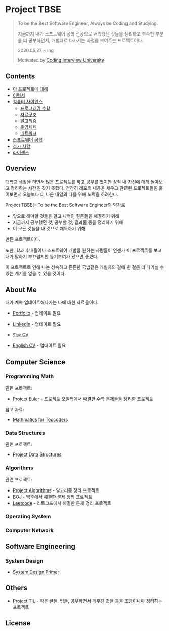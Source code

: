 # Project TBSE

> To be the Best Software Engineer, Always be Coding and Studying.
>
> 지금까지 내가 소프트웨어 공학 전공으로 배워왔던 것들을 정리하고 부족한 부분을 더 공부하면서, 개발자로 다가서는 과정을 보여주는 프로젝트이다.
>
> 2020.05.27 ~ ing
>
> Motivated by [Coding Interview University](https://github.com/jwasham/coding-interview-university/blob/master/translations/README-ko.md)  

## Contents

* [이 프로젝트에 대해](#About-Project)
* [이력서](#My-Resume)
* [컴퓨터 사이언스](#Computer-Science)
    - [프로그래밍 수학](#Programming-Math)
    - [자료구조](#Data-Structures)
    - [알고리즘](#Algorithms)
    - [운영체제](#Operating-System)
    - [네트워크](#Computer-Network)
* [소프트웨어 공학](#Software-Engineering)
* [추가 사항](#Others)
* [라이센스](#License)

## Overview

대학교 생활을 하면서 많은 프로젝트를 하고 공부를 했지만 정작 내 자신에 대해 돌아보고 정리하는 시간을 갖지 못했다. 천천히 레포의 내용을 채우고 관련된 프로젝트들을 훑어보면서 오늘보다 더 나은 내일의 나를 위해 노력을 하려한다.

Project TBSE는 To be the Best Software Engineer의 약자로

* 앞으로 해야할 것들을 알고 내적인 질문들을 해결하기 위해
* 지금까지 공부했던 것, 공부할 것, 결과물 등을 정리하기 위해
* 이 모든 것들을 내 것으로 체득하기 위해

만든 프로젝트이다.

또한, 학과 후배들이나 소프트웨어 개발을 원하는 사람들이 언젠가 이 프로젝트를 보고 내가 말하기 부끄럽지만 동기부여가 됐으면 좋겠다.

이 프로젝트로 인해 나는 성숙하고 든든한 국밥같은 개발자의 길에 한 걸음 더 다가설 수 있는 계기를 얻을 수 있을 것이다.

## About Me

내가 계속 업데이트해나가는 나에 대한 자료들이다.

* [Portfolio](http://bonomoon.site) - 업데이트 필요
* [LinkedIn](https://www.linkedin.com/in/bong-oh-moon-b85b671aa/) - 업데이트 필요

* [한글 CV](/CV/CV-Moon_Bong_Oh-KO.pdf)
* [English CV](/CV/CV_English_ver.pdf) - 업데이트 필요

## Computer Science

### Programming Math

<!-- [View Chapter](/Computer_Science/Programming_Math/) -->

관련 프로젝트:

* [Project Euler](https://github.com/bonomoon/project-euler) - 프로젝트 오일러에서 해결한 수학 문제들을 정리한 프로젝트

참고 자료:

* [Mathmatics for Topcoders](https://www.topcoder.com/community/competitive-programming/tutorials/mathematics-for-topcoders/)

### Data Structures

관련 프로젝트:

* [Project Data Structures](https://github.com/bonomoon/project-data-structures)

### Algorithms

관련 프로젝트:

* [Project Algorithms](https://github.com/bonomoon/project-algorithms) - 알고리즘 정리 프로젝트
* [BOJ](https://github.com/bonomoon/boj) - 백준에서 해결한 문제 정리 프로젝트
* [Leetcode](https://github.com/bonomoon/leetcode) - 리트코드에서 해결한 문제 정리 프로젝트

### Operating System

### Computer Network

## Software Engineering

### System Design

* [System Design Primer](https://github.com/donnemartin/system-design-primer)

## Others

* [Project TIL](https://github.com/bonomoon/project-TIL) - 작은 글들, 팁들, 공부하면서 깨우친 것들 등을 조금이나마 정리하는 프로젝트

## License
